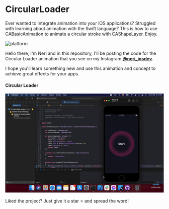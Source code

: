 # CircularLoader
Ever wanted to integrate animation into your iOS applications? Struggled with learning about animation with the Swift language? This is how to use CABasicAnimation to animate a circular stroke with CAShapeLayer. Enjoy.

![platform](https://img.shields.io/badge/platform-iOS-orange)


Hello there, I'm Neri and in this repository, I'll be posting the code for the Circular Loader animation that you see on my Instagram 
    [**@neri_iosdev**](https://www.instagram.com/neri_iosdev/).
    
I hope you'll learn something new and use this animation and concept to achieve great effects for your apps.

#### Circular Loader

![CircularLoader](https://github.com/nerimenebt/CircularLoader/blob/master/Circular-Loader.gif)

Liked the project? Just give it a star ⭐️ and spread the word!
